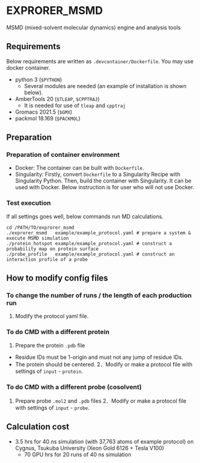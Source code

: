 # EXPRORER_MSMD

MSMD (mixed-solvent molecular dynamics) engine and analysis tools

## Requirements

Below requirements are written as `.devcontainer/Dockerfile`. You may use docker container.

- python 3 (`$PYTHON`)
  - Several modules are needed (an example of installation is shown below).
- AmberTools 20 (`$TLEAP`, `$CPPTRAJ`)
  - It is needed for use of `tleap` and `cpptraj`
- Gromacs 2021.5 (`$GMX`)
- packmol 18.169 (`$PACKMOL`)

## Preparation

### Preparation of container environment

- Docker: The container can be built with `Dockerfile`.
- Singularity: Firstly, convert `Dockerfile` to a Singularity Recipe with Singularity Python. Then, build the container with Singularity.
It can be used with Docker. Below instruction is for user who will not use Docker.

### Test execution
If all settings goes well, below commands run MD calculations.
```
cd /PATH/TO/exprorer_msmd
./exprorer_msmd   example/example_protocol.yaml # prepare a system & execute MSMD simulation
./protein_hotspot example/example_protocol.yaml # construct a probability map on protein surface
./probe_profile   example/example_protocol.yaml # construct an interaction profile of a probe
```

## How to modify config files

### To change the number of runs / the length of each production run

1. Modify the protocol yaml file.

### To do CMD with a different protein

1. Prepare the protein `.pdb` file
  - Residue IDs must be 1-origin and must not any jump of residue IDs.
  - The protein should be centered.
2．Modify or make a protocol file with settings of `input` - `protein`. 

### To do CMD with a different probe (cosolvent)

1. Prepare probe `.mol2` and `.pdb` files
2．Modify or make a protocol file with settings of `input` - `probe`.

## Calculation cost

- 3.5 hrs for 40 ns simulation (with 37,763 atoms of example protocol) on Cygnus, Tsukuba University (Xeon Gold 6126 + Tesla V100)
  - 70 GPU hrs for 20 runs of 40 ns simulation